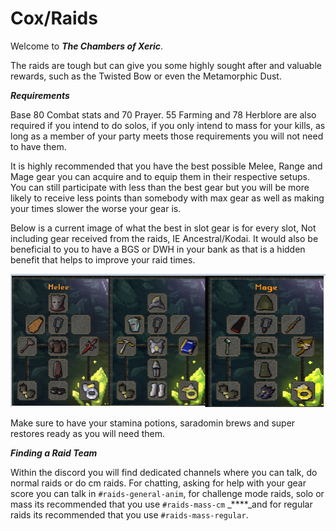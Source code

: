 # Cox/Raids

Welcome to _**The Chambers of Xeric**_.  

The raids are tough but can give you some highly sought after and valuable rewards, such as the Twisted Bow or even the Metamorphic Dust.

_**Requirements**_ 

Base 80 Combat stats and 70 Prayer. 55 Farming and 78 Herblore are also required if you intend to do solos, if you only intend to mass for your kills, as long as a member of your party meets those requirements you will not need to have them.

It is highly recommended that you have the best possible Melee, Range and Mage gear you can acquire and to equip them in their respective setups.  You can still participate with less than the best gear but you will be more likely to receive less points than somebody with max gear as well as making your times slower the worse your gear is.  

Below is a current image of what the best in slot gear is for every slot, Not including gear received from the raids, IE Ancestral/Kodai.  It would also be beneficial to you to have a BGS or DWH in your bank as that is a hidden benefit that helps to improve your raid times.

![](../.gitbook/assets/image.png)

Make sure to have your stamina potions, saradomin brews and super restores ready as you will need them. 

_**Finding a Raid Team**_

Within the discord you will find dedicated channels where you can talk, do normal raids or do cm raids.  For chatting, asking for help with your gear score you can talk in `#raids-general-anim`, for challenge mode raids, solo or mass its recommended that you use `#raids-mass-cm` _****_and for regular raids its recommended that you use `#raids-mass-regular`.  

